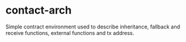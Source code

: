 # contact-arch
Simple contract environment used to describe inheritance, fallback and receive functions, external functions and tx address.
